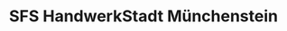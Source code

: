 ---
title: "SFS HandwerkStadt Münchenstein"
url: /muenchenstein/sfs-handwerkstadt-muenchenstein/
shop: Eisenwaren
---